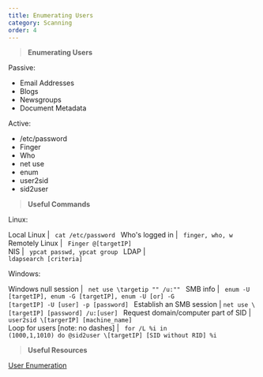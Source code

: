 ```yaml
---
title: Enumerating Users 
category: Scanning
order: 4
---
```


> **Enumerating Users**

Passive:
* Email Addresses
* Blogs
* Newsgroups
* Document Metadata

Active:
* /etc/password
* Finger
* Who
* net use
* enum
* user2sid
* sid2user

> **Useful Commands**

Linux:

Local Linux | <code> cat /etc/password </code>
Who's logged in | <code> finger, who, w </code>
Remotely Linux | <code> Finger @[targetIP] </code>
NIS | <code> ypcat passwd, ypcat group </code>
LDAP | <code> ldapsearch [criteria] </code>

Windows:

Windows null session |  <code> net use \\targetip "" /u:"" </code>
SMB info | <code> enum -U [targetIP], enum -G [targetIP],  enum -U [or] -G [targetIP] -U [user] -p [password] </code>
Establish an SMB session | <code>net use \\[targetIP] [password] /u:[user] </code>
Request domain/computer part of SID | <code> user2sid \\[targerIP] [machine_name]  </code>
Loop for users  [note: no dashes] | <code> for /L %i in (1000,1,1010) do @sid2user \\[targetIP] [SID without RID] %i  </code>

> **Useful Resources**

[User Enumeration](http://pentestmonkey.net/category/tools/user-enumeration)

